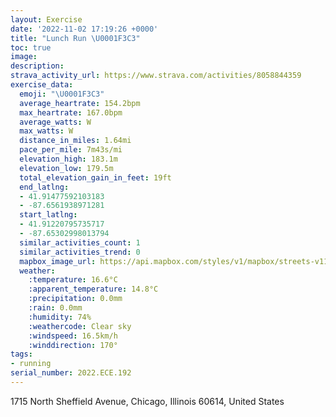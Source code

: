 ```yaml
---
layout: Exercise
date: '2022-11-02 17:19:26 +0000'
title: "Lunch Run \U0001F3C3"
toc: true
image:
description:
strava_activity_url: https://www.strava.com/activities/8058844359
exercise_data:
  emoji: "\U0001F3C3"
  average_heartrate: 154.2bpm
  max_heartrate: 167.0bpm
  average_watts: W
  max_watts: W
  distance_in_miles: 1.64mi
  pace_per_mile: 7m43s/mi
  elevation_high: 183.1m
  elevation_low: 179.5m
  total_elevation_gain_in_feet: 19ft
  end_latlng:
  - 41.91477592103183
  - -87.6561938971281
  start_latlng:
  - 41.91220795735717
  - -87.65302998013794
  similar_activities_count: 1
  similar_activities_trend: 0
  mapbox_image_url: https://api.mapbox.com/styles/v1/mapbox/streets-v11/static/path-5+787af2-1.0(_vx~Fb~~uODbDEvEBvFDfCGhCFjGAd%40ELE%40mAC_FBQ%40SDG%40WT%5DPsA%7C%40cBnAILEJKv%40Ad%40EHOPuAdAMLQZw%40x%40KPAXDl%40vArERz%40%40JANcIfFk%40%5CWLIEGW%5BqDQiAm%40iDEi%40%40_%40Ek%40FeA%3Fi%40GyI%3FeHEsBBWFS%5Ee%40Xm%40PU),pin-s-s+e5b22e(-87.65426,41.91088),pin-s-f+89ae00(-87.65832000000003,41.91661000000003)/auto/800x800?access_token=pk.eyJ1Ijoiam9zaGJlY2ttYW4iLCJhIjoiY205eWR2aDd1MWZ6djJrbXc4a3M0bWZleiJ9.XiG9OWkNcZk2QzjJbxLB4A
  weather:
    :temperature: 16.6°C
    :apparent_temperature: 14.8°C
    :precipitation: 0.0mm
    :rain: 0.0mm
    :humidity: 74%
    :weathercode: Clear sky
    :windspeed: 16.5km/h
    :winddirection: 170°
tags:
- running
serial_number: 2022.ECE.192
---
```

1715 North Sheffield Avenue, Chicago, Illinois 60614, United States
